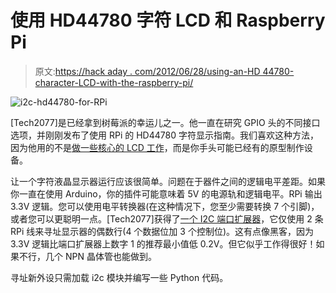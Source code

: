 # 使用 HD44780 字符 LCD 和 Raspberry Pi

> 原文:[https://hack aday . com/2012/06/28/using-an-HD 44780-character-LCD-with-the-raspberry-pi/](https://hackaday.com/2012/06/28/using-an-hd44780-character-lcd-with-the-raspberry-pi/)

![](../Images/f7951f278a8d92b6dd6eecd21ae5684e.png "i2c-hd44780-for-RPi")

[Tech2077]是已经拿到树莓派的幸运儿之一。他一直在研究 GPIO 头的不同接口选项，并刚刚发布了使用 RPi 的 HD44780 字符显示指南。我们喜欢这种方法，因为他用的不是[做一些核心的 LCD 工作](http://hackaday.com/2012/05/18/teaching-beaglebone-to-play-with-lidd-displays/)，而是你手头可能已经有的原型制作设备。

让一个字符液晶显示器运行应该很简单。问题在于器件之间的逻辑电平差距。如果你一直在使用 Arduino，你的插件可能意味着 5V 的电源轨和逻辑电平。RPi 输出 3.3V 逻辑。您可以使用电平转换器(在这种情况下，您至少需要转换 7 个引脚)，或者您可以更聪明一点。[Tech2077]获得了[一个 I2C 端口扩展器](http://hackaday.com/2008/12/27/parts-8bit-io-expander-pcf8574/)，它仅使用 2 条 RPi 线来寻址显示器的偶数行(4 个数据位加 3 个控制位)。这有点像黑客，因为 3.3V 逻辑比端口扩展器上数字 1 的推荐最小值低 0.2V。但它似乎工作得很好！如果不行，几个 NPN 晶体管也能做到。

寻址新外设只需加载 i2c 模块并编写一些 Python 代码。